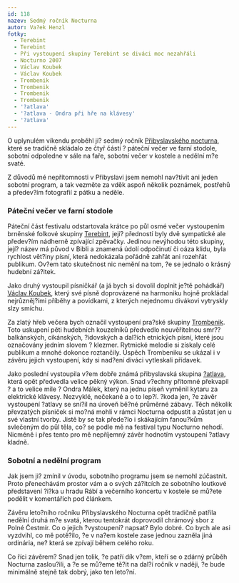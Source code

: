 ```yaml
---
id: 118
nazev: Sedmý ročník Nocturna
autor: Va?ek Henzl
fotky:
  - Terebint
  - Terebint
  - Při vystoupení skupiny Terebint se diváci moc nezahřáli
  - Nocturno 2007
  - Václav Koubek
  - Václav Koubek
  - Trombenik
  - Trombenik
  - Trombenik
  - Trombenik
  - '?atlava'
  - '?atlava - Ondra při hře na klávesy'
  - '?atlava'
---
```

<!-- Generated by XStandard version 2.0.0.0 on 2007-11-08T13:52:29 -->

<p>O uplynulém víkendu proběhl ji? sedmý ročník <a href="http://nocturno.wz.cz/">Přibyslavského nocturna</a>, které se tradičně skládalo ze čtyř částí ? páteční večer ve farní stodole, sobotní odpoledne v sále na faře, sobotní večer v kostele a nedělní m?e svaté. </p>
<p>Z důvodů mé nepřítomnosti v Přibyslavi jsem nemohl nav?tívit ani jeden sobotní program, a tak vezměte za vděk aspoň několik poznámek, postřehů a předev?ím fotografií z pátku a neděle.</p>
<h3 class="left">Páteční večer ve farní stodole</h3>
<p>Páteční část festivalu odstartovala krátce po půl osmé večer vystoupením brněnské folkové skupiny <a href="http://www.volny.cz/terebint/">Terebint</a>, její? předností byly dvě sympatické ale předev?ím nádherně zpívající zpěvačky. Jedinou nevýhodou této skupiny, její? název má původ v Bibli a znamená údolí odpočinutí či oáza klidu, byla rychlost vět?iny písní, která nedokázala pořádně zahřát ani rozehřát publikum. Ov?em tato skutečnost nic nemění na tom, ?e se jednalo o krásný hudební zá?itek.</p>
<p>Jako druhý vystoupil písničkář (a já bych si dovolil doplnit je?tě pohádkář) <a href="http://www.vaclavkoubek.cz/koubek/">Václav Koubek</a>, který své písně doprovázené na harmoniku hojně prokládal nejrůzněj?ími příběhy a povídkami, z kterých nejednomu divákovi vytryskly slzy smíchu.</p>
<p>Za zlatý hřeb večera bych označil vystoupení pra?ské skupiny <a href="http://www.trombenik.cz/">Trombenik</a>. Toto uskupení pěti hudebních kouzelníků předvedlo neuvěřitelnou smr?? balkánských, cikánských, ?idovských a dal?ích etnických písní, které jsou označovány jedním slovem ? klezmer. Rytmické melodie si získaly celé publikum a mnohé dokonce roztančily. Úspěch Trombeniku se ukázal i v závěru jejich vystoupení, kdy si nad?ení diváci vytleskali přídavek.</p>
<p>Jako poslední vystoupila v?em dobře známá přibyslavská skupina <a href="http://www.satlava.eu/">?atlava</a>, která opět předvedla velice pěkný výkon. Snad v?echny přítomné překvapil ? a to velice mile ? Ondra Málek, který na jednu píseň vyměnil kytaru za elektrické klávesy. Nezvyklé, nečekané a o to lep?í. ?koda jen, ?e závěr vystoupení ?atlavy se sní?il na úroveň bě?né průměrné zábavy. Těch několik převzatých písniček si mo?ná mohli v rámci Nocturna odpustit a zůstat jen u své vlastní tvorby. Jistě by se tak přede?lo i skákajícím fanou?kům svlečeným do půl těla, co? se podle mě na festival typu Nocturno nehodí. Nicméně i přes tento pro mě nepříjemný závěr hodnotím vystoupení ?atlavy kladně.</p>
<h3 class="left">Sobotní a nedělní program</h3>
<p>Jak jsem ji? zmínil v úvodu, sobotního programu jsem se nemohl zúčastnit. Proto přenechávám prostor vám a o svých zá?itcích ze sobotního loutkové představení ?i?ka u hradu Rábí a večerního koncertu v kostele se mů?ete podělit v komentářích pod článkem.</p>
<p>Závěru leto?ního ročníku Přibyslavského Nocturna opět tradičně patřila nedělní druhá m?e svatá, kterou tentokrát doprovodil chrámový sbor z Polné Čestmír. Co o jejich ?vystoupení? napsat? Bylo dobré. Co bych ale asi vyzdvihl, co mě potě?ilo, ?e v na?em kostele zase jednou zazněla jiná ordinária, ne? která se zpívají během celého roku.</p>
<p>Co říci závěrem? Snad jen tolik, ?e patří dík v?em, kteří se o zdárný průběh Nocturna zaslou?ili, a ?e se mů?eme tě?it na dal?í ročník v naději, ?e bude minimálně stejně tak dobrý, jako ten leto?ní.</p>
